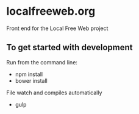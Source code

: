 localfreeweb.org
================

Front end for the Local Free Web project

## To get started with development
Run from the command line:
- npm install
- bower install

File watch and compiles automatically
- gulp
